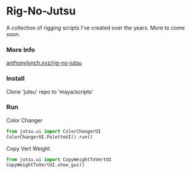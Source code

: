 # Rig-No-Jutsu
A collection of rigging scripts I've created over the years. More to come soon.

### More Info
[anthonylynch.xyz/rig-no-jutsu](https://anthonylynch.xyz/rig-no-jutsu)

### Install
Clone 'jutsu' repo to 'maya/scripts' 

### Run
Color Changer
```python
from jutsu.ui import ColorChangerUI
ColorChangerUI.PaletteUI().run()
```
Copy Vert Weight
```python
from jutsu.ui import CopyWeightToVertUI
CopyWeightToVertUI.show_gui()
```

